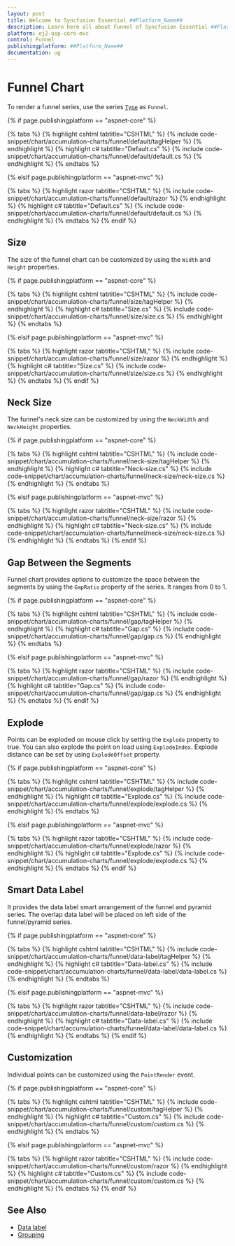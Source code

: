 ```yaml
---
layout: post
title: Welcome to Syncfusion Essential ##Platform_Name##
description: Learn here all about Funnel of Syncfusion Essential ##Platform_Name## widgets based on HTML5 and jQuery.
platform: ej2-asp-core-mvc
control: Funnel
publishingplatform: ##Platform_Name##
documentation: ug
---
```



# Funnel Chart

To render a funnel series, use the series [`Type`](https://help.syncfusion.com/cr/aspnetcore-js2/Syncfusion.EJ2.Charts.AccumulationSeries.html#Syncfusion_EJ2_Charts_AccumulationSeries_Type)
as `Funnel`.

{% if page.publishingplatform == "aspnet-core" %}

{% tabs %}
{% highlight cshtml tabtitle="CSHTML" %}
{% include code-snippet/chart/accumulation-charts/funnel/default/tagHelper %}
{% endhighlight %}
{% highlight c# tabtitle="Default.cs" %}
{% include code-snippet/chart/accumulation-charts/funnel/default/default.cs %}
{% endhighlight %}
{% endtabs %}

{% elsif page.publishingplatform == "aspnet-mvc" %}

{% tabs %}
{% highlight razor tabtitle="CSHTML" %}
{% include code-snippet/chart/accumulation-charts/funnel/default/razor %}
{% endhighlight %}
{% highlight c# tabtitle="Default.cs" %}
{% include code-snippet/chart/accumulation-charts/funnel/default/default.cs %}
{% endhighlight %}
{% endtabs %}
{% endif %}



## Size

The size of the funnel chart can be customized by using the  `Width` and `Height` properties.

{% if page.publishingplatform == "aspnet-core" %}

{% tabs %}
{% highlight cshtml tabtitle="CSHTML" %}
{% include code-snippet/chart/accumulation-charts/funnel/size/tagHelper %}
{% endhighlight %}
{% highlight c# tabtitle="Size.cs" %}
{% include code-snippet/chart/accumulation-charts/funnel/size/size.cs %}
{% endhighlight %}
{% endtabs %}

{% elsif page.publishingplatform == "aspnet-mvc" %}

{% tabs %}
{% highlight razor tabtitle="CSHTML" %}
{% include code-snippet/chart/accumulation-charts/funnel/size/razor %}
{% endhighlight %}
{% highlight c# tabtitle="Size.cs" %}
{% include code-snippet/chart/accumulation-charts/funnel/size/size.cs %}
{% endhighlight %}
{% endtabs %}
{% endif %}



## Neck Size

The funnel's neck size can be customized by using the `NeckWidth` and `NeckHeight` properties.

{% if page.publishingplatform == "aspnet-core" %}

{% tabs %}
{% highlight cshtml tabtitle="CSHTML" %}
{% include code-snippet/chart/accumulation-charts/funnel/neck-size/tagHelper %}
{% endhighlight %}
{% highlight c# tabtitle="Neck-size.cs" %}
{% include code-snippet/chart/accumulation-charts/funnel/neck-size/neck-size.cs %}
{% endhighlight %}
{% endtabs %}

{% elsif page.publishingplatform == "aspnet-mvc" %}

{% tabs %}
{% highlight razor tabtitle="CSHTML" %}
{% include code-snippet/chart/accumulation-charts/funnel/neck-size/razor %}
{% endhighlight %}
{% highlight c# tabtitle="Neck-size.cs" %}
{% include code-snippet/chart/accumulation-charts/funnel/neck-size/neck-size.cs %}
{% endhighlight %}
{% endtabs %}
{% endif %}



## Gap Between the Segments

Funnel chart provides options to customize the space between the segments by using the `GapRatio` property of the
series. It ranges from 0 to 1.

{% if page.publishingplatform == "aspnet-core" %}

{% tabs %}
{% highlight cshtml tabtitle="CSHTML" %}
{% include code-snippet/chart/accumulation-charts/funnel/gap/tagHelper %}
{% endhighlight %}
{% highlight c# tabtitle="Gap.cs" %}
{% include code-snippet/chart/accumulation-charts/funnel/gap/gap.cs %}
{% endhighlight %}
{% endtabs %}

{% elsif page.publishingplatform == "aspnet-mvc" %}

{% tabs %}
{% highlight razor tabtitle="CSHTML" %}
{% include code-snippet/chart/accumulation-charts/funnel/gap/razor %}
{% endhighlight %}
{% highlight c# tabtitle="Gap.cs" %}
{% include code-snippet/chart/accumulation-charts/funnel/gap/gap.cs %}
{% endhighlight %}
{% endtabs %}
{% endif %}



## Explode

Points can be exploded on mouse click by setting the `Explode` property to true. You can also explode the point
on load using `ExplodeIndex`. Explode distance can be set by using `ExplodeOffset` property.

{% if page.publishingplatform == "aspnet-core" %}

{% tabs %}
{% highlight cshtml tabtitle="CSHTML" %}
{% include code-snippet/chart/accumulation-charts/funnel/explode/tagHelper %}
{% endhighlight %}
{% highlight c# tabtitle="Explode.cs" %}
{% include code-snippet/chart/accumulation-charts/funnel/explode/explode.cs %}
{% endhighlight %}
{% endtabs %}

{% elsif page.publishingplatform == "aspnet-mvc" %}

{% tabs %}
{% highlight razor tabtitle="CSHTML" %}
{% include code-snippet/chart/accumulation-charts/funnel/explode/razor %}
{% endhighlight %}
{% highlight c# tabtitle="Explode.cs" %}
{% include code-snippet/chart/accumulation-charts/funnel/explode/explode.cs %}
{% endhighlight %}
{% endtabs %}
{% endif %}



## Smart Data Label

It provides the data label smart arrangement of the funnel and pyramid series. The overlap data label will be placed on left side of the funnel/pyramid series.

{% if page.publishingplatform == "aspnet-core" %}

{% tabs %}
{% highlight cshtml tabtitle="CSHTML" %}
{% include code-snippet/chart/accumulation-charts/funnel/data-label/tagHelper %}
{% endhighlight %}
{% highlight c# tabtitle="Data-label.cs" %}
{% include code-snippet/chart/accumulation-charts/funnel/data-label/data-label.cs %}
{% endhighlight %}
{% endtabs %}

{% elsif page.publishingplatform == "aspnet-mvc" %}

{% tabs %}
{% highlight razor tabtitle="CSHTML" %}
{% include code-snippet/chart/accumulation-charts/funnel/data-label/razor %}
{% endhighlight %}
{% highlight c# tabtitle="Data-label.cs" %}
{% include code-snippet/chart/accumulation-charts/funnel/data-label/data-label.cs %}
{% endhighlight %}
{% endtabs %}
{% endif %}



## Customization

Individual points can be customized using the `PointRender` event.

{% if page.publishingplatform == "aspnet-core" %}

{% tabs %}
{% highlight cshtml tabtitle="CSHTML" %}
{% include code-snippet/chart/accumulation-charts/funnel/custom/tagHelper %}
{% endhighlight %}
{% highlight c# tabtitle="Custom.cs" %}
{% include code-snippet/chart/accumulation-charts/funnel/custom/custom.cs %}
{% endhighlight %}
{% endtabs %}

{% elsif page.publishingplatform == "aspnet-mvc" %}

{% tabs %}
{% highlight razor tabtitle="CSHTML" %}
{% include code-snippet/chart/accumulation-charts/funnel/custom/razor %}
{% endhighlight %}
{% highlight c# tabtitle="Custom.cs" %}
{% include code-snippet/chart/accumulation-charts/funnel/custom/custom.cs %}
{% endhighlight %}
{% endtabs %}
{% endif %}



## See Also

* [Data label](./data-label/)
* [Grouping](./grouping/)

